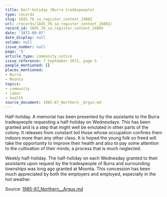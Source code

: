 ```yaml
---
title: Half-holiday (Burra tradespeople)
type: records
slug: 1845_76_sa_register_content_24802
url: /records/1845_76_sa_register_content_24802/
record_id: 1845_76_sa_register_content_24802
date: '1872-09-07'
date_display: null
volume: null
issue_number: null
page: '5'
article_type: community_notice
issue_reference: 7 September 1872, page 5
people_mentioned: []
places_mentioned:
- Burra
- Moonta
topics:
- community
- labor
- health
source_document: 1985-87_Northern__Argus.md
---
```


Half-holiday.  A memorial has been presented by the assistants to the Burra tradespeople requesting a half-holiday on Wednesdays.  This has been granted and is a step that might well be emulated in other parts of the colony.  It releases from constant toil those whose occupation confines them indoors more than any other class.  It is hoped the young folk so freed will take the opportunity to improve their health and also to pay some attention to the cultivation of their minds; a process that is much neglected.

Weekly half-holiday.  The half-holiday on each Wednesday granted to their assistants upon request by the tradespeople of Burra and surrounding townships was long ago granted at Moonta.  This concession has been much appreciated by both the employers and employed, especially in the hot weather.

Source: [1985-87_Northern__Argus.md](/downloads/markdown/1985-87_Northern__Argus.md)
